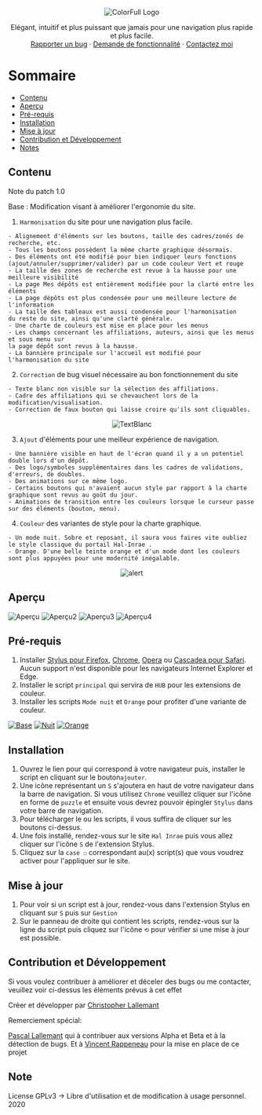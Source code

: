 <p align="center">
  <img alt="ColorFull Logo" src="https://i.imgur.com/maSGINc.png">
  <br>
  
<p align="center">
  Elégant, intuitif et plus puissant que jamais pour une navigation plus rapide et plus facile.
  <br>
  <a href="https://github.com/Hypersoby/Hal-Inrae-Scripts/issues/new?template=rapport-de-bug.md">Rapporter un bug</a>
  ·
  <a href="https://github.com/Hypersoby/Hal-Inrae-Scripts/issues/new?template=demande-de-fonctionnalit-.md">Demande de fonctionnalité</a>
  ·
  <a href="mailto:christopher.lallemant@inrae.fr?subject=Mail from our Website">Contactez moi</a>
  
# Sommaire

  * [Contenu](#Contenu)
  * [Aperçu](#Aperçu)
  * [Pré-requis](#Pré-requis)
  * [Installation](#Installation)
  * [Mise à jour](#Mise-à-jour) 
  * [Contribution et Développement](#Contribution-et-Développement)
  * [Notes](#notes)

## Contenu

Note du patch 1.0

Base : Modification visant à améliorer l'ergonomie du site.

1. `Harmonisation` du site pour une navigation plus facile.
```
- Alignement d'éléments sur les boutons, taille des cadres/zonés de recherche, etc.
- Tous les boutons possèdent la même charte graphique désormais.
- Des éléments ont été modifié pour bien indiquer leurs fonctions 
(ajout/annuler/supprimer/valider) par un code couleur Vert et rouge
- La taille des zones de recherche est revue à la hausse pour une meilleure visibilité
- La page Mes dépôts est entièrement modifiée pour la clarté entre les éléments
- La page dépôts est plus condensée pour une meilleure lecture de l'information
- La taille des tableaux est aussi condensée pour l'harmonisation 
du reste du site, ainsi qu'une clarté générale.
- Une charte de couleurs est mise en place pour les menus
- Les champs concernant les affiliations, auteurs, ainsi que les menus et sous menu sur
la page dépôt sont revus à la hausse.
- La bannière principale sur l'accueil est modifié pour l'harmonisation du site
```
2. `Correction` de bug visuel nécessaire au bon fonctionnement du site
```
- Texte blanc non visible sur la sélection des affiliations.
- Cadre des affiliations qui se chevauchent lors de la modification/visualisation.
- Correction de faux bouton qui laisse croire qu'ils sont cliquables.
```
<p align="center">
  <img alt="TextBlanc" src="https://i.imgur.com/rKENzmx.png">
  <br>

3. `Ajout` d'éléments pour une meilleur expérience de navigation.
```
- Une bannière visible en haut de l'écran quand il y a un potentiel double lors d'un dépôt.
- Des logo/symboles supplémentaires dans les cadres de validations, d'erreurs, de doubles.
- Des animations sur ce même logo.
- Certains boutons qui n'avaient aucun style par rapport à la charte graphique sont revus au goût du jour.
- Animations de transition entre les couleurs lorsque le curseur passe sur des éléments (bouton, menu).
```
4. `Couleur` des variantes de style pour la charte graphique.
```
- Un mode nuit. Sobre et reposant, il saura vous faires vite oubliez le style classique du portail Hal-Inrae .
- Orange. D'une belle teinte orange et d'un mode dont les couleurs sont plus appuyées pour une modernité inégalable.
```

<p align="center">
  <img alt="alert" src="https://i.imgur.com/jvPKFDV.gif">
  <br>

## Aperçu

![Aperçu](https://i.imgur.com/2XUcOQC.png)
![Aperçu2](https://i.imgur.com/LpmhLVM.png)
![Aperçu3](https://i.imgur.com/lwiIxNW.png)
![Aperçu4](https://i.imgur.com/Jd2i6fQ.png)


## Pré-requis

1. Installer [Stylus pour Firefox](https://addons.mozilla.org/en-US/firefox/addon/styl-us/), [Chrome](https://chrome.google.com/webstore/detail/stylus/clngdbkpkpeebahjckkjfobafhncgmne), [Opera](https://addons.opera.com/en-gb/extensions/details/stylus/) ou [Cascadea pour Safari](https://cascadea.app/). Aucun support n'est disponible pour les navigateurs Internet Explorer et Edge.
2. Installer le script `principal` qui servira de `HUB` pour les extensions de couleur.
3. Installer les scripts `Mode nuit` et `Orange` pour profiter d'une variante de couleur.

[![Base](https://i.imgur.com/otg0kBH.png)](https://github.com/Hypersoby/Hal-Inrae-Scripts/raw/master/Principal.user.css)
[![Nuit](https://i.imgur.com/zKLsWz5.png)](https://github.com/Hypersoby/Hal-Inrae-Scripts/raw/master/Nuit.user.css)
[![Orange](https://i.imgur.com/kpYaQ5K.png)](https://github.com/Hypersoby/Hal-Inrae-Scripts/raw/master/Orange.user.css)

## Installation

1. Ouvrez le lien pour qui correspond à votre navigateur puis, installer le script en cliquant sur le bouton`ajouter`.
2. Une icône représentant un `S` s'ajoutera en haut de votre navigateur dans la barre de navigation. Si vous utilisez `Chrome` veuillez cliquer sur l'icône en forme de `puzzle` et ensuite vous devrez pouvoir épingler `Stylus` dans votre barre de navigation.
3. Pour télécharger le ou les scripts, il vous suffira de cliquer sur les boutons ci-dessus.
4. Une fois installé, rendez-vous sur le site `Hal Inrae` puis vous allez cliquer sur l'icône `S` de l'extension Stylus.
5. Cliquez sur la `case ☐` correspondant au(x) script(s) que vous voudrez activer pour l'appliquer sur le site.

## Mise à jour

1. Pour voir si un script est à jour, rendez-vous dans l'extension Stylus en cliquant sur `S` puis sur `Gestion`
2. Sur le panneau de droite qui contient les scripts, rendez-vous sur la ligne du script puis cliquez sur l'icône `⟲` pour vérifier si une mise à jour est possible. 

## Contribution et Développement

Si vous voulez contribuer à améliorer et déceler des bugs ou me contacter, veuillez voir ci-dessus les éléments prévus à cet effet

Créer et développer par <a href="mailto:christopherlallemant@inrae.fr?subject=Mail from our Website">Christopher Lallemant</a>

Remerciement spécial:

<a href="mailto:pascal.lallemant@inrae.fr?subject=Mail from our Website">Pascal Lallemant</a> qui à contribuer aux versions Alpha et Beta et à la détection de bugs. Et à
<a href="mailto:vincent.rappeneau@inrae.fr?subject=Mail from our Website">Vincent Rappeneau</a> pour la mise en place de ce projet


## Note

License GPLv3 -> Libre d'utilisation et de modification à usage personnel. 2020

